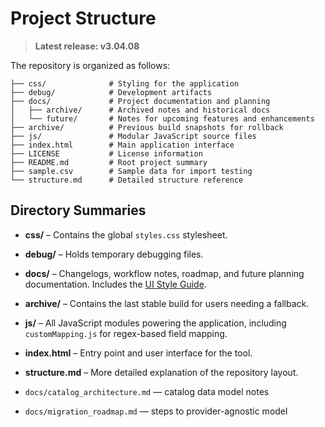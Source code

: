 # Project Structure


> **Latest release: v3.04.08**


The repository is organized as follows:

```text
├── css/              # Styling for the application
├── debug/            # Development artifacts
├── docs/             # Project documentation and planning
│   ├── archive/      # Archived notes and historical docs
│   └── future/       # Notes for upcoming features and enhancements
├── archive/          # Previous build snapshots for rollback
├── js/               # Modular JavaScript source files
├── index.html        # Main application interface
├── LICENSE           # License information
├── README.md         # Root project summary
├── sample.csv        # Sample data for import testing
└── structure.md      # Detailed structure reference
```

## Directory Summaries

- **css/** – Contains the global `styles.css` stylesheet.
- **debug/** – Holds temporary debugging files.
- **docs/** – Changelogs, workflow notes, roadmap, and future planning documentation. Includes the [UI Style Guide](ui_style_guide.md).
- **archive/** – Contains the last stable build for users needing a fallback.
- **js/** – All JavaScript modules powering the application, including `customMapping.js` for regex-based field mapping.
- **index.html** – Entry point and user interface for the tool.
- **structure.md** – More detailed explanation of the repository layout.


- `docs/catalog_architecture.md` — catalog data model notes
- `docs/migration_roadmap.md` — steps to provider-agnostic model
